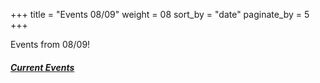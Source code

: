 +++
title = "Events 08/09"
weight = 08
sort_by = "date"
paginate_by = 5
+++

Events from 08/09!

##### [<i class="bi bi-bell-fill"></i> Current Events](@/events/_index.md)
